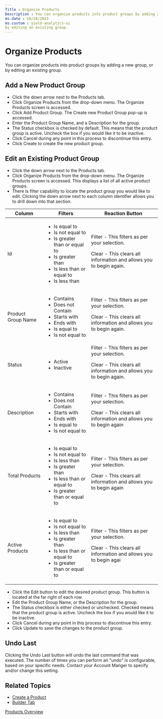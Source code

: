 ```yaml
---
Title : Organize Products
Description : You can organize products into product groups by adding a new group, or
ms.date : 10/28/2023
ms.custom : yield-analytics-ui
by editing an existing group.
---
```



# Organize Products



You can organize products into product groups by adding a new group, or
by editing an existing group.



## Add a New Product Group

- Click the down arrow next to
  the Products tab.
- Click Organize Products from the
  drop-down menu. The Organize
  Products screen is accessed.
- Click Add Product Group. The Create
  new Product Group pop-up is accessed.
- Enter the Product Group Name, and a Description for the group.
- The Status checkbox is checked by default. This means that the product
  group is active. Uncheck the box if you would like it to be inactive.
- Click Cancel during any point in
  this process to discontinue this entry.
- Click Create to create the new
  product group.





## Edit an Existing Product Group

- Click the down arrow next to
  the Products tab.
- Click Organize Products from the
  drop-down menu. The Organize
  Products screen is accessed. This displays a list of all active
  product groups.
- There is filter capability to locate the product group you would like
  to edit. Clicking the down arrow next to each column identifier allows
  you to drill down into that section.

<table class="table">
<thead class="thead">
<tr class="header row">
<th id="ID-000013cd__entry__1" class="entry">Column</th>
<th id="ID-000013cd__entry__2" class="entry">Filters</th>
<th id="ID-000013cd__entry__3" class="entry">Reaction Button</th>
</tr>
</thead>
<tbody class="tbody">
<tr class="odd row">
<td class="entry" headers="ID-000013cd__entry__1">Id</td>
<td class="entry" headers="ID-000013cd__entry__2"><ul>
<li>Is equal to</li>
<li>Is not equal to</li>
<li>Is greater than or equal to</li>
<li>Is greater than</li>
<li>Is less than or equal to</li>
<li>Is less than</li>
</ul></td>
<td class="entry" headers="ID-000013cd__entry__3">Filter - This filters
as per your selection.
<p>Clear - This clears all information and allows you to begin
again.</p></td>
</tr>
<tr class="even row">
<td class="entry" headers="ID-000013cd__entry__1">Product Group
Name</td>
<td class="entry" headers="ID-000013cd__entry__2"><ul>
<li>Contains</li>
<li>Does not Contain</li>
<li>Starts with</li>
<li>Ends with</li>
<li>Is equal to</li>
<li>Is not equal to</li>
</ul></td>
<td class="entry" headers="ID-000013cd__entry__3">Filter - This filters
as per your selection.
<p>Clear - This clears all information and allows you to begin
again.</p></td>
</tr>
<tr class="odd row">
<td class="entry" headers="ID-000013cd__entry__1">Status</td>
<td class="entry" headers="ID-000013cd__entry__2"><ul>
<li>Active</li>
<li>Inactive</li>
</ul></td>
<td class="entry" headers="ID-000013cd__entry__3">Filter - This filters
as per your selection.
<p>Clear - This clears all information and allows you to begin
again.</p></td>
</tr>
<tr class="even row">
<td class="entry" headers="ID-000013cd__entry__1">Description</td>
<td class="entry" headers="ID-000013cd__entry__2"><ul>
<li>Contains</li>
<li>Does not Contain</li>
<li>Starts with</li>
<li>Ends with</li>
<li>Is equal to</li>
<li>Is not equal to</li>
</ul></td>
<td class="entry" headers="ID-000013cd__entry__3">Filter - This filters
as per your selection.
<p>Clear - This clears all information and allows you to begin
again</p></td>
</tr>
<tr class="odd row">
<td class="entry" headers="ID-000013cd__entry__1">Total Products</td>
<td class="entry" headers="ID-000013cd__entry__2"><ul>
<li>Is equal to</li>
<li>Is not equal to</li>
<li>Is less than</li>
<li>Is greater than</li>
<li>Is less than or equal to</li>
<li>Is greater than or equal to</li>
</ul></td>
<td class="entry" headers="ID-000013cd__entry__3">Filter - This filters
as per your selection.
<p>Clear - This clears all information and allows you to begin
again</p></td>
</tr>
<tr class="even row">
<td class="entry" headers="ID-000013cd__entry__1">Active Products</td>
<td class="entry" headers="ID-000013cd__entry__2"><ul>
<li>Is equal to</li>
<li>Is not equal to</li>
<li>Is less than</li>
<li>Is greater than</li>
<li>Is less than or equal to</li>
<li>Is greater than or equal to</li>
</ul></td>
<td class="entry" headers="ID-000013cd__entry__3">Filter - This filters
as per your selection.
<p>Clear - This clears all information and allows you to begin
agai</p></td>
</tr>
</tbody>
</table>

- Click the Edit button to edit the
  desired product group. This button is located at the far right of each
  row.
- Edit the Product Group Name, or the Description for the group.
- The Status checkbox is either checked or unchecked. Checked means that
  the product group is active. Uncheck the box if you would like it to
  be inactive.
- Click Cancel during any point in
  this process to discontinue this entry.
- Click Update to save the changes to
  the product group.




## Undo Last

Clicking the Undo Last button will undo the last command that was
executed. The number of times you can perform an "undo" is configurable,
based on your specific needs. Contact your Account Manger to specify
and/or change this setting.




## Related Topics




- <a href="create-a-product.md" class="xref">Create a Product</a>
- <a href="builder-tab.md" class="xref">Builder Tab</a>





<div class="familylinks">

<div class="parentlink">

<a href="products-overview.md" class="link">Products
Overview</a>







